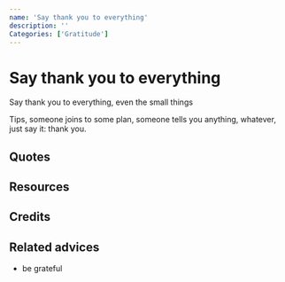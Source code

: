 ```yaml
---
name: 'Say thank you to everything'
description: ''
Categories: ['Gratitude']
---
```

# Say thank you to everything

Say thank you to everything, even the small things

Tips, someone joins to some plan, someone tells you anything, whatever, just say it: thank you.

## Quotes

## Resources

## Credits

## Related advices

- be grateful
